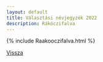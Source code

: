 ```yaml
---
layout: default
title: Választási névjegyzék 2022
description: Rákóczifalva
---
```


{% include Raakooczifalva.html %}

[Vissza](./)